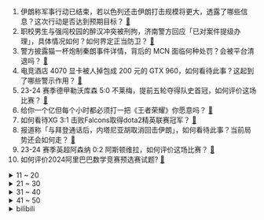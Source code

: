 1. 伊朗称军事行动已结束，若以色列还击伊朗打击规模将更大，透露了哪些信息？这次行动是否达到预期目标？ [:link:](https://www.zhihu.com/question/652916024)
2. 职校男生与强闯校园的醉汉冲突被刑拘，济南警方回应「已对案件提级办理」，具体情况如何？如何界定正当防卫？ [:link:](https://www.zhihu.com/question/652886282)
3. 警方披露猫一杯炮制秦朗事件详情，背后的 MCN 面临何种处罚？会被平台清退吗？ [:link:](https://www.zhihu.com/question/652898930)
4. 电竞酒店 4070 显卡被人掉包成 200 元的 GTX 960，如何看待此事？这起到了哪些警示作用？ [:link:](https://www.zhihu.com/question/652676058)
5. 23-24 赛季德甲勒沃库森 5:0 不莱梅，提前五轮夺得队史首冠，如何评价这场比赛？ [:link:](https://www.zhihu.com/question/652946080)
6. 给你一个亿但每个小时都必须打一把《王者荣耀》你愿意吗？ [:link:](https://www.zhihu.com/question/647123784)
7. 如何看待XG 3:1 击败Falcons取得dota2精英联赛冠军？ [:link:](https://www.zhihu.com/question/652952150)
8. 报道称「与拜登通话后，内塔尼亚胡取消回击伊朗」，如何看待此事？当前局势还会如何走？ [:link:](https://www.zhihu.com/question/652982641)
9. 23-24 赛季英超阿森纳 0:2 阿斯顿维拉，如何评价这场比赛？ [:link:](https://www.zhihu.com/question/652946072)
10. 如何评价2024阿里巴巴数学竞赛预选赛试题? [:link:](https://www.zhihu.com/question/652949289)
<details>
<summary>11 ~ 20</summary>

11. 醉汉闯校引冲突，学生被掐脖后反击致对方倒地，涉故意伤害被刑拘，法律角度如何解读？ [:link:](https://www.zhihu.com/question/652898956)
12. 如何评价第 42 届香港电影金像奖获奖名单？ [:link:](https://www.zhihu.com/question/652927734)
13. 犹太人怎么一千多年都没尝试过复国？ [:link:](https://www.zhihu.com/question/629173093)
14. 文笔挑战：“柳下垂纶，一竿抛去名和利”，如何接下句？ [:link:](https://www.zhihu.com/question/652873783)
15. 梁朝伟凭《金手指》第六次斩获金像奖影帝，怎样评价他在《金手指》中的演技？他有哪些作品令你印象深刻？ [:link:](https://www.zhihu.com/question/652978526)
16. 工作忙，没时间运动，怎么办？ [:link:](https://www.zhihu.com/question/652958536)
17. 40 余名护士无故被辞退，涉事医院回应「是劳务派遣+短期劳务合同，合法合规」，哪些信息值得关注？ [:link:](https://www.zhihu.com/question/652921643)
18. 职场中常见的健康问题有哪些，以及如何预防和改善这些问题？ [:link:](https://www.zhihu.com/question/652913858)
19. 23-24 赛季 NBA湖人 124:108 鹈鹕，如何评价这场比赛？ [:link:](https://www.zhihu.com/question/652951442)
20. 2024 年人工智能方向的就业前景怎么样？ [:link:](https://www.zhihu.com/question/651409226)
</details>
<details>
<summary>21 ~ 30</summary>

21. 想成为顶尖的网文作家，有必要把所有写作技巧全部掌握吗？ [:link:](https://www.zhihu.com/question/649468913)
22. 工作中眼睛长时间对着电脑，如何护眼？ [:link:](https://www.zhihu.com/question/652958789)
23. 相声表演艺术家陈涌泉去世，享年 92 岁，曾与李金斗合作近 30 年，你对他的作品有哪些记忆？ [:link:](https://www.zhihu.com/question/652918317)
24. 为什么长江英文是The Changjiang River……这不是翻译过来成长江江了嘛？ [:link:](https://www.zhihu.com/question/631002890)
25. 工作中，饮食不规律怎么改善？ [:link:](https://www.zhihu.com/question/652958647)
26. 世界上万事万物之间，最公平的是什么？ [:link:](https://www.zhihu.com/question/652683624)
27. 独立开发者都使用了哪些技术栈？ [:link:](https://www.zhihu.com/question/582771512)
28. 2024 LPL 春季赛败者组决赛 JDG1 :3不敌TES收获季军，这场比赛他们输在哪里？ [:link:](https://www.zhihu.com/question/652937402)
29. 万科首度正面回应舆情「出现投资冒进和失误、不存在拒不交账情况、高管没被边控等」，哪些信息值得关注？ [:link:](https://www.zhihu.com/question/652940580)
30. 为什么《战锤》在中国推广不开？ [:link:](https://www.zhihu.com/question/299006388)
</details>
<details>
<summary>31 ~ 40</summary>

31. 为什么在很多父母辈的人眼里，月薪5000的小城公务员比月薪两万的大厂打工人更“有出息”？ [:link:](https://www.zhihu.com/question/652468831)
32. 为什么公交车和大客车都是一模一样，为什么一个要A3，另外一个却要A1？ [:link:](https://www.zhihu.com/question/636182102)
33. 以色列战时内阁成员表示将以适合的方式和时间向伊朗索要代价，这释放了什么信号？ [:link:](https://www.zhihu.com/question/652940611)
34. 漫画《圣斗士星矢》中的人为什么都不近女色？ [:link:](https://www.zhihu.com/question/652840314)
35. 张伟丽五回合战胜闫晓楠，成功卫冕 UFC 女子草量级金腰带，如何评价本场比赛？ [:link:](https://www.zhihu.com/question/652905050)
36. 如何理解 Elon Musk 的第一性原理？ [:link:](https://www.zhihu.com/question/64080129)
37. 如何看待张朝阳每天直播跑步五公里打卡，从物理网红变身「旅游播主」探索北京城，哪些信息值得关注？ [:link:](https://www.zhihu.com/question/652837081)
38. 如果法国在七年战争输了海外赢了欧陆，历史会如何发展? [:link:](https://www.zhihu.com/question/648545556)
39. 伊媒称至少 10 个国家帮助以色列对抗伊朗的行动，实际情况如何？其他国家在伊以矛盾中扮演怎样的角色？ [:link:](https://www.zhihu.com/question/652923182)
40. 当工作要求频繁出差或不规律作息时，如何维持健康的生活习惯和良好的身体状态？ [:link:](https://www.zhihu.com/question/652876178)
</details>
<details>
<summary>41 ~ 50</summary>

41. 有哪些地铁站的名字很有意思？ [:link:](https://www.zhihu.com/question/648235423)
42. 五六十万存款可以回小县城躺平吗？ [:link:](https://www.zhihu.com/question/652529386)
43. 高中语文阅读理解怎么学好？ [:link:](https://www.zhihu.com/question/652814416)
44. 所有的铜钱都值钱吗？ [:link:](https://www.zhihu.com/question/599342906)
45. 孩子总是自责，觉得自己不够好，该这么办？ [:link:](https://www.zhihu.com/question/652942569)
46. 游戏中的“boss”有没有合适的中文替代称呼？ [:link:](https://www.zhihu.com/question/581944030)
47. 自由和财富，你选哪个？ [:link:](https://www.zhihu.com/question/644589066)
48. 老天师下山为什么带赵焕金，仅仅因为他听话吗？ [:link:](https://www.zhihu.com/question/297063475)
49. 你知道我国的珍稀动物有哪些？ [:link:](https://www.zhihu.com/question/652642250)
50. 你知道哪些让人眼前一亮的网站? [:link:](https://www.zhihu.com/question/298275659)
</details><details>
<summary>bilibili</summary>

</details>
